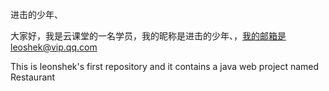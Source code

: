 ﻿  进击的少年、

  大家好，我是云课堂的一名学员，我的昵称是进击的少年、，我的邮箱是leoshek@vip.qq.com

  This is leonshek's first repository and it contains a java web project named Restaurant
